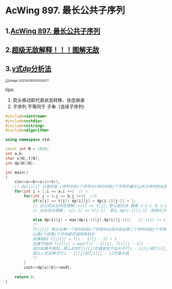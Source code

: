 # AcWing 897. 最长公共子序列

## 1.[AcWing 897. 最长公共子序列](https://www.acwing.com/activity/content/problem/content/1005/)

## 2.[超级无敌解释！！！图解无敌](https://programmercarl.com/1143.%E6%9C%80%E9%95%BF%E5%85%AC%E5%85%B1%E5%AD%90%E5%BA%8F%E5%88%97.html#%E6%80%9D%E8%B7%AF)

## 3.[y式dp分析法](https://www.acwing.com/solution/content/8111/)

<img src="C:\Users\Hongwei Tang\AppData\Roaming\Typora\typora-user-images\image-20230319120324077.png" alt="image-20230319120324077" style="zoom:67%;" />

tips:

1. 箭头移动即代表状态转移、状态继承
2. 子序列 不等同于 子串（连续子序列)

```C++
#include<iostream>  
#include<cstdio>
#include<cstring>
#include<algorithm>

using namespace std;

const int N = 1010;
int a,b;
char s[N],t[N];
int dp[N][N];

int main()
{
    cin>>a>>b>>s+1>>t+1;
    // dp[i][j] 记录的是 s序列中前i个字符与t序列中前j个字符的最长公共子序列的长度。
    for(int i = 1;i <= a;i ++)  // s
        for(int j = 1;j <= b;j ++){  //t
            if(s[i] == t[j]) dp[i][j] = dp[i-1][j-1] + 1; 
            // 此公式从左向右理解：s[i] == t[j]，那么就应该 看看 1~i-1 与 1~j-1 之中还有多少公共子序列
            // 从右往左理解： s[i-1] == t[j-1]. 那么 dp[i-1][j-1]（初始化为0） 应该将（i-1,j-1)这一对相同字符加入，然后dp（i,j) >= dp(i-1,j-1);
           
            else dp[i][j] = max(dp[i-1][j],dp[i][j-1]);   // s[i] != t[j]
            /*
            f[i][j] 表示在第一个序列的前i个字母中出现并且在第二个序列的前j个字母中出现的最大值
            以第i个和第j个字母是否相同来划分
            如果相同 f[i][j] = f[i - 1][j - 1] + 1
            如果不相同 f[i][j] = max(f[i - 1][j], f[i][j - 1])
            因为如果不相同，那么此时f[i][j]的值肯定不会大于f[i - 1][j]和f[i][j - 1]的最大值
            那么一定会等于f[i - 1][j]和f[i][j - 1]的最大值
            */
        }
        cout<<dp[a][b]<<endl;
    
    return 0;
}
```

